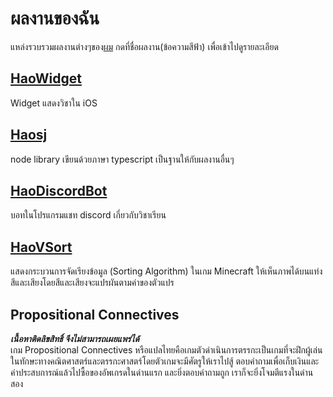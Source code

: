 # ผลงานของฉัน
แหล่งรวบรวมผลงานต่างๆของ[ผม](https://github.com/karnhao) กดที่ชื่อผลงาน(ข้อความสีฟ้า) เพื่อเข้าไปดูรายละเอียด

## [HaoWidget](https://github.com/karnhao/HaoWidget)
Widget แสดงวิชาใน iOS

## [Haosj](https://github.com/karnhao/haosj)
node library เขียนด้วยภาษา typescript เป็นฐานให้กับผลงานอื่นๆ

## [HaoDiscordBot](https://github.com/karnhao/HaoDiscordBot)
บอทในโปรแกรมแชท discord เกี่ยวกับวิชาเรียน

## [HaoVSort](https://github.com/karnhao/HaoVSort)
แสดงกระบวนการจัดเรียงข้อมูล (Sorting Algorithm) ในเกม Minecraft ให้เห็นภาพได้บนแท่งสีและเสียงโดยสีและเสียงจะแปรผันตามค่าของตัวแปร

## Propositional Connectives
***เนื้อหาติดลิขสิทธิ์ จึงไม่สามารถเผยแพร่ได้***<br/>
เกม Propositional Connectives หรือแปลไทยคือเกมตัวดำเนินการตรรกะเป็นเกมที่จะฝึกผู้เล่นในทักษะทางคณิตศาสตร์และตรรกะศาสตร์โดยตัวเกมจะมีศัตรูให้เราไปสู้ ตอบคำถามเพื่อเก็บเงินและค่าประสบการณ์แล้วไปซื้อของอัพเกรดในด่านแรก และยิ่งตอบคำถามถูก เราก็จะยิ่งโจมตีแรงในด่านสอง
